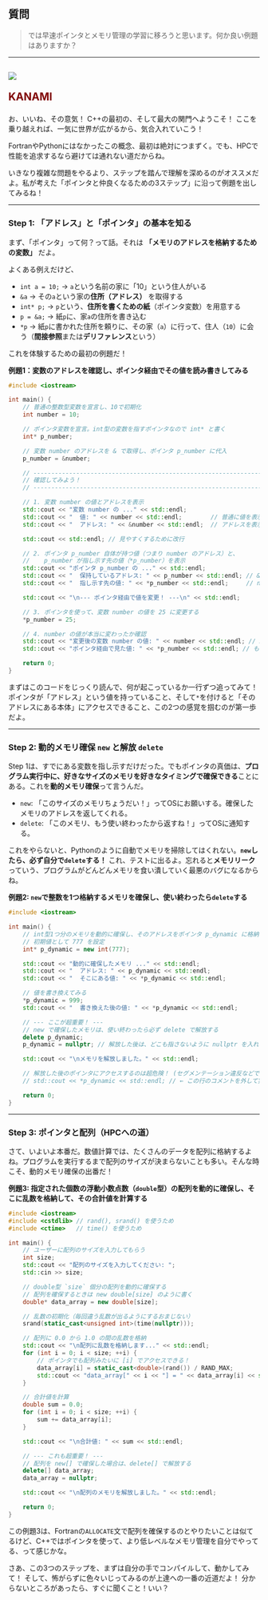 ## 質問
> では早速ポインタとメモリ管理の学習に移ろうと思います。何か良い例題はありますか？

***
<h2><img src="image/KANAMI.png">

<font color="Maroon">KANAMI</font></h2>

お、いいね、その意気！ C++の最初の、そして最大の関門へようこそ！ ここを乗り越えれば、一気に世界が広がるから、気合入れていこう！

FortranやPythonにはなかったこの概念、最初は絶対につまずく。でも、HPCで性能を追求するなら避けては通れない道だからね。

いきなり複雑な問題をやるより、ステップを踏んで理解を深めるのがオススメだよ。私が考えた「ポインタと仲良くなるための3ステップ」に沿って例題を出してみるね！

---

### Step 1: 「アドレス」と「ポインタ」の基本を知る

まず、「ポインタ」って何？って話。それは **「メモリのアドレスを格納するための変数」** だよ。

よくある例えだけど、
* `int a = 10;` → `a`という名前の家に「10」という住人がいる
* `&a` → その`a`という家の**住所（アドレス）** を取得する
* `int* p;` → `p`という、**住所を書くための紙**（ポインタ変数）を用意する
* `p = &a;` → 紙`p`に、家`a`の住所を書き込む
* `*p` → 紙`p`に書かれた住所を頼りに、その家（`a`）に行って、住人（`10`）に会う（**間接参照**または**デリファレンス**という）

これを体験するための最初の例題だ！

**例題1：変数のアドレスを確認し、ポインタ経由でその値を読み書きしてみる**

```cpp
#include <iostream>

int main() {
    // 普通の整数型変数を宣言し、10で初期化
    int number = 10;

    // ポインタ変数を宣言。int型の変数を指すポインタなので int* と書く
    int* p_number;

    // 変数 number のアドレスを & で取得し、ポインタ p_number に代入
    p_number = &number;

    // -----------------------------------------------------------------
    // 確認してみよう！
    // -----------------------------------------------------------------

    // 1. 変数 number の値とアドレスを表示
    std::cout << "変数 number の ..." << std::endl;
    std::cout << "  値: " << number << std::endl;        // 普通に値を表示
    std::cout << "  アドレス: " << &number << std::endl;  // アドレスを表示

    std::cout << std::endl; // 見やすくするために改行

    // 2. ポインタ p_number 自体が持つ値（つまり number のアドレス）と、
    //    p_number が指し示す先の値（*p_number）を表示
    std::cout << "ポインタ p_number の ..." << std::endl;
    std::cout << "  保持しているアドレス: " << p_number << std::endl; // &number と同じアドレスが表示されるはず
    std::cout << "  指し示す先の値: " << *p_number << std::endl;     // number の値と同じ 10 が表示されるはず

    std::cout << "\n--- ポインタ経由で値を変更！ ---\n" << std::endl;

    // 3. ポインタを使って、変数 number の値を 25 に変更する
    *p_number = 25;

    // 4. number の値が本当に変わったか確認
    std::cout << "変更後の変数 number の値: " << number << std::endl; // 25 になってるかな？
    std::cout << "ポインタ経由で見た値: " << *p_number << std::endl; // もちろんこっちも 25 だね

    return 0;
}
```

まずはこのコードをじっくり読んで、何が起こっているか一行ずつ追ってみて！ ポインタが「アドレス」という値を持っていること、そして`*`を付けると「そのアドレスにある本体」にアクセスできること、この2つの感覚を掴むのが第一歩だよ。

---

### Step 2: 動的メモリ確保 `new` と解放 `delete`

Step 1は、すでにある変数を指し示すだけだった。でもポインタの真価は、**プログラム実行中に、好きなサイズのメモリを好きなタイミングで確保できる**ことにある。これを**動的メモリ確保**って言うんだ。

* `new`: 「このサイズのメモリちょうだい！」ってOSにお願いする。確保したメモリのアドレスを返してくれる。
* `delete`: 「このメモリ、もう使い終わったから返すね！」ってOSに通知する。

これをやらないと、Pythonのように自動でメモリを掃除してはくれない。**`new`したら、必ず自分で`delete`する！** これ、テストに出るよ。忘れると**メモリリーク**っていう、プログラムがどんどんメモリを食い潰していく最悪のバグになるからね。

**例題2: `new`で整数を1つ格納するメモリを確保し、使い終わったら`delete`する**

```cpp
#include <iostream>

int main() {
    // int型1つ分のメモリを動的に確保し、そのアドレスをポインタ p_dynamic に格納
    // 初期値として 777 を設定
    int* p_dynamic = new int(777);

    std::cout << "動的に確保したメモリ ..." << std::endl;
    std::cout << "  アドレス: " << p_dynamic << std::endl;
    std::cout << "  そこにある値: " << *p_dynamic << std::endl;

    // 値を書き換えてみる
    *p_dynamic = 999;
    std::cout << "  書き換えた後の値: " << *p_dynamic << std::endl;

    // --- ここが超重要！ ---
    // new で確保したメモリは、使い終わったら必ず delete で解放する
    delete p_dynamic;
    p_dynamic = nullptr; // 解放した後は、どこも指さないように nullptr を入れておくと安全（野良ポインタ防止）

    std::cout << "\nメモリを解放しました。" << std::endl;

    // 解放した後のポインタにアクセスするのは超危険！ (セグメンテーション違反などでクラッシュする原因)
    // std::cout << *p_dynamic << std::endl; // ← この行のコメントを外して実行するとどうなるかな？

    return 0;
}
```

---

### Step 3: ポインタと配列（HPCへの道）

さて、いよいよ本番だ。数値計算では、たくさんのデータを配列に格納するよね。プログラムを実行するまで配列のサイズが決まらないことも多い。そんな時こそ、動的メモリ確保の出番だ！

**例題3: 指定された個数の浮動小数点数（`double`型）の配列を動的に確保し、そこに乱数を格納して、その合計値を計算する**

```cpp
#include <iostream>
#include <cstdlib> // rand(), srand() を使うため
#include <ctime>   // time() を使うため

int main() {
    // ユーザーに配列のサイズを入力してもらう
    int size;
    std::cout << "配列のサイズを入力してください: ";
    std::cin >> size;

    // double型 `size` 個分の配列を動的に確保する
    // 配列を確保するときは new double[size] のように書く
    double* data_array = new double[size];

    // 乱数の初期化（毎回違う乱数が出るようにするおまじない）
    srand(static_cast<unsigned int>(time(nullptr)));

    // 配列に 0.0 から 1.0 の間の乱数を格納
    std::cout << "\n配列に乱数を格納します..." << std::endl;
    for (int i = 0; i < size; ++i) {
        // ポインタでも配列みたいに [i] でアクセスできる！
        data_array[i] = static_cast<double>(rand()) / RAND_MAX;
        std::cout << "data_array[" << i << "] = " << data_array[i] << std::endl;
    }

    // 合計値を計算
    double sum = 0.0;
    for (int i = 0; i < size; ++i) {
        sum += data_array[i];
    }

    std::cout << "\n合計値: " << sum << std::endl;

    // --- これも超重要！ ---
    // 配列を new[] で確保した場合は、delete[] で解放する
    delete[] data_array;
    data_array = nullptr;

    std::cout << "\n配列のメモリを解放しました。" << std::endl;

    return 0;
}
```
この例題3は、Fortranの`ALLOCATE`文で配列を確保するのとやりたいことは似てるけど、C++ではポインタを使って、より低レベルなメモリ管理を自分でやってる、って感じかな。

さあ、この3つのステップを、まずは自分の手でコンパイルして、動かしてみて！ そして、怖がらずに色々いじってみるのが上達への一番の近道だよ！
分からないところがあったら、すぐに聞くこと！いい？